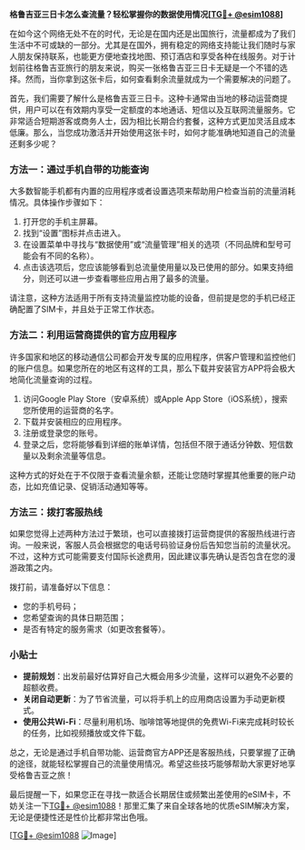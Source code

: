 **格鲁吉亚三日卡怎么查流量？轻松掌握你的数据使用情况[[TG💪+ @esim1088](https://t.me/s/esim1088)]**

在如今这个网络无处不在的时代，无论是在国内还是出国旅行，流量都成为了我们生活中不可或缺的一部分。尤其是在国外，拥有稳定的网络支持能让我们随时与家人朋友保持联系，也能更方便地查找地图、预订酒店和享受各种在线服务。对于计划前往格鲁吉亚旅行的朋友来说，购买一张格鲁吉亚三日卡无疑是一个不错的选择。然而，当你拿到这张卡后，如何查看剩余流量就成为一个需要解决的问题了。

首先，我们需要了解什么是格鲁吉亚三日卡。这种卡通常由当地的移动运营商提供，用户可以在有效期内享受一定额度的本地通话、短信以及互联网流量服务。它非常适合短期游客或商务人士，因为相比长期合约套餐，这种方式更加灵活且成本低廉。那么，当您成功激活并开始使用这张卡时，如何才能准确地知道自己的流量还剩多少呢？

### 方法一：通过手机自带的功能查询

大多数智能手机都有内置的应用程序或者设置选项来帮助用户检查当前的流量消耗情况。具体操作步骤如下：

1. 打开您的手机主屏幕。
2. 找到“设置”图标并点击进入。
3. 在设置菜单中寻找与“数据使用”或“流量管理”相关的选项（不同品牌和型号可能会有不同的名称）。
4. 点击该选项后，您应该能够看到总流量使用量以及已使用的部分。如果支持细分，则还可以进一步查看哪些应用占用了最多的流量。

请注意，这种方法适用于所有支持流量监控功能的设备，但前提是您的手机已经正确配置了SIM卡，并且处于正常工作状态。

### 方法二：利用运营商提供的官方应用程序

许多国家和地区的移动通信公司都会开发专属的应用程序，供客户管理和监控他们的账户信息。如果您所在的地区有这样的工具，那么下载并安装官方APP将会极大地简化流量查询的过程。

1. 访问Google Play Store（安卓系统）或Apple App Store（iOS系统），搜索您所使用的运营商的名字。
2. 下载并安装相应的应用程序。
3. 注册或登录您的账号。
4. 登录之后，您将能够看到详细的账单详情，包括但不限于通话分钟数、短信数量以及剩余流量等信息。

这种方式的好处在于不仅限于查看流量余额，还能让您随时掌握其他重要的账户动态，比如充值记录、促销活动通知等等。

### 方法三：拨打客服热线

如果您觉得上述两种方法过于繁琐，也可以直接拨打运营商提供的客服热线进行咨询。一般来说，客服人员会根据您的电话号码验证身份后告知您当前的流量状况。不过，这种方式可能需要支付国际长途费用，因此建议事先确认是否包含在您的漫游政策之内。

拨打前，请准备好以下信息：
- 您的手机号码；
- 您希望查询的具体日期范围；
- 是否有特定的服务需求（如更改套餐等）。

### 小贴士

- **提前规划**：出发前最好估算好自己大概会用多少流量，这样可以避免不必要的超额收费。
- **关闭自动更新**：为了节省流量，可以将手机上的应用商店设置为手动更新模式。
- **使用公共Wi-Fi**：尽量利用机场、咖啡馆等地提供的免费Wi-Fi来完成耗时较长的任务，比如视频播放或文件下载。

总之，无论是通过手机自带功能、运营商官方APP还是客服热线，只要掌握了正确的途径，就能轻松掌握自己的流量使用情况。希望这些技巧能够帮助大家更好地享受格鲁吉亚之旅！

最后提醒一下，如果您正在寻找一款适合长期居住或频繁出差使用的eSIM卡，不妨关注一下[TG💪+ @esim1088](https://t.me/s/esim1088)！那里汇集了来自全球各地的优质eSIM解决方案，无论是便捷性还是性价比都非常出色哦。

[[TG💪+ @esim1088](https://t.me/s/esim1088) ![Image](https://i.postimg.cc/4NQfJmqS/Snipaste-2025-05-13-00-14-12.png)]
